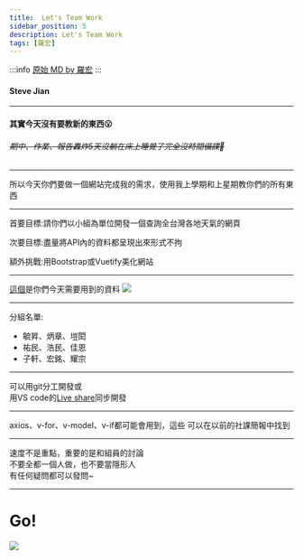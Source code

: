 ```yaml
---
title:  Let's Team Work
sidebar_position: 5
description: Let's Team Work
tags: [羅宏]
---
```


:::info
[原始 MD by 羅宏](https://hackmd.io/@YunNet21st/S17iCipw8#/)
:::

#### Steve Jian

---

#### 其實今天沒有要教新的東西😮
###### ~~期中、作業、報告轟炸5天沒躺在床上睡覺了完全沒時間備課🤯~~

---

所以今天你們要做一個網站完成我的需求，使用我上學期和上星期教你們的所有東西

---

首要目標:請你們以小組為單位開發一個查詢全台灣各地天氣的網頁  

次要目標:盡量將API內的資料都呈現出來形式不拘  

額外挑戰:用Bootstrap或Vuetify美化網站  

---

[這個](https://data.gov.tw/dataset/9176)是你們今天需要用到的資料
![](https://i.imgur.com/gx84FaT.png)

---

分組名單:
* 毓昇、炳章、塏閎  
* 祐民、浩民、佳恩  
* 子軒、宏銘、耀宗  

---

可以用git分工開發或  
用VS code的[Live share](https://visualstudio.microsoft.com/services/live-share/)同步開發

---

axios、v-for、v-model、v-if都可能會用到，這些
可以在以前的社課簡報中找到

---

速度不是重點，重要的是和組員的討論  
不要全都一個人做，也不要當隱形人  
有任何疑問都可以發問~

---

# Go!
![](https://i.imgur.com/QUSAUIN.png)

